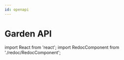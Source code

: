 ```yaml
---
id: openapi
---
```


# Garden API

import React from 'react';
import RedocComponent from './redoc/RedocComponent';

<RedocComponent specUrl="/swagger/openapi.json" />